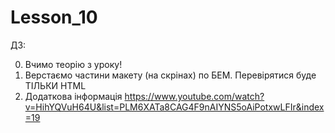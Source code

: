 # Lesson_10

ДЗ:

0. Вчимо теорію з уроку!
1. Верстаємо частини макету (на скрінах) по БЕМ. Перевірятися буде ТІЛЬКИ HTML
2. Додаткова інформація
   https://www.youtube.com/watch?v=HihYQVuH64U&list=PLM6XATa8CAG4F9nAIYNS5oAiPotxwLFIr&index=19

